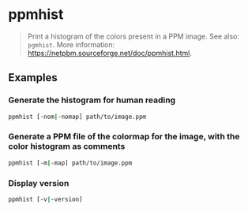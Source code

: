 # ppmhist

> Print a histogram of the colors present in a PPM image. See also: `pgmhist`. More information: <https://netpbm.sourceforge.net/doc/ppmhist.html>.

## Examples

### Generate the histogram for human reading

```bash
ppmhist [-nom|-nomap] path/to/image.ppm
```

### Generate a PPM file of the colormap for the image, with the color histogram as comments

```bash
ppmhist [-m|-map] path/to/image.ppm
```

### Display version

```bash
ppmhist [-v|-version]
```
